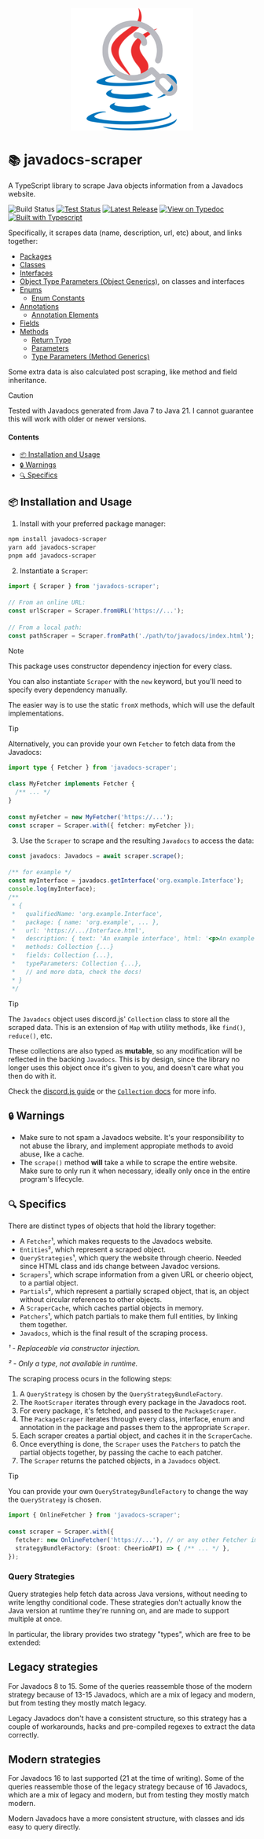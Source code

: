 <p align="center">
  <img src="https://github.com/Amgelo563/javadocs-scraper/blob/main/assets/javadocs-scraper.png?raw=true" alt="javadocs-scraper logo" width="250"/>
</p>

# `📚` javadocs-scraper

A TypeScript library to scrape Java objects information from a Javadocs website.

![Build Status](https://img.shields.io/github/actions/workflow/status/Amgelo563/javadocs-scraper/build.yml?style=for-the-badge&logo=github)
[![Test Status](https://img.shields.io/github/actions/workflow/status/Amgelo563/javadocs-scraper/test.yml?style=for-the-badge&logo=github&label=tests)](https://github.com/Amgelo563/javadocs-scraper/actions/workflows/test.yml)
[![Latest Release](https://img.shields.io/github/v/release/Amgelo563/javadocs-scraper?style=for-the-badge&logo=nodedotjs&color=5FA04E)](https://github.com/Amgelo563/javadocs-scraper/releases/latest)
[![View on Typedoc](https://img.shields.io/badge/View%20on-Typedoc-9600ff?style=for-the-badge&logo=gitbook&logoColor=9600ff)](https://amgelo563.github.io/javadocs-scraper//) 
[![Built with Typescript](https://img.shields.io/badge/Built%20with-Typescript-3176C6?style=for-the-badge&logo=typescript&logoColor=3178C6)](https://www.typescriptlang.org/)

Specifically, it scrapes data (name, description, url, etc) about, and links together:

- [Packages](https://github.com/Amgelo563/javadocs-scraper/blob/main/src/entities/package/PackageData.ts)
- [Classes](https://github.com/Amgelo563/javadocs-scraper/blob/main/src/entities/class/ClassData.ts)
- [Interfaces](https://github.com/Amgelo563/javadocs-scraper/blob/main/src/entities/interface/InterfaceData.ts)
- [Object Type Parameters (Object Generics)](https://github.com/Amgelo563/javadocs-scraper/blob/main/src/entities/object/ObjectTypeParameterData.ts), on classes and interfaces
- [Enums](https://github.com/Amgelo563/javadocs-scraper/blob/main/src/entities/enum/EnumData.ts)
    - [Enum Constants](https://github.com/Amgelo563/javadocs-scraper/blob/main/src/entities/enum/constant/EnumConstantData.ts)
- [Annotations](https://github.com/Amgelo563/javadocs-scraper/blob/main/src/entities/annotation/AnnotationData.ts)
    - [Annotation Elements](https://github.com/Amgelo563/javadocs-scraper/blob/main/src/entities/annotation/element/AnnotationElementData.ts)
- [Fields](https://github.com/Amgelo563/javadocs-scraper/blob/main/src/entities/field/FieldData.ts)
- [Methods](https://github.com/Amgelo563/javadocs-scraper/blob/main/src/entities/method/MethodData.ts)
    - [Return Type](https://github.com/Amgelo563/javadocs-scraper/blob/main/src/entities/method/return/MethodReturnData.ts)
    - [Parameters](https://github.com/Amgelo563/javadocs-scraper/blob/main/src/entities/parameter/ParameterData.ts)
    - [Type Parameters (Method Generics)](https://github.com/Amgelo563/javadocs-scraper/blob/main/src/entities/method/type/MethodTypeParameterData.ts)

Some extra data is also calculated post scraping, like method and field inheritance.

> [!CAUTION]
> Tested with Javadocs generated from Java 7 to Java 21. I cannot guarantee this will work with older or newer versions.

#### Contents
- [`📦` Installation and Usage](#-installation-and-usage)
- [`🔒` Warnings](#-warnings)
- [`🔍` Specifics](#-specifics)

## `📦` Installation and Usage

1. Install with your preferred package manager:
```bash
npm install javadocs-scraper
yarn add javadocs-scraper
pnpm add javadocs-scraper
```

2. Instantiate a `Scraper`:

```ts
import { Scraper } from 'javadocs-scraper';

// From an online URL:
const urlScraper = Scraper.fromURL('https://...');

// From a local path:
const pathScraper = Scraper.fromPath('./path/to/javadocs/index.html');
```

> [!NOTE]
> This package uses constructor dependency injection for every class.
>
> You can also instantiate `Scraper` with the `new` keyword, but you'll need to specify every dependency manually.
>
> The easier way is to use the static `fromX` methods, which will use the default implementations.

> [!TIP]
> Alternatively, you can provide your own `Fetcher` to fetch data from the Javadocs:
> ```ts
> import type { Fetcher } from 'javadocs-scraper';
> 
> class MyFetcher implements Fetcher {
>   /** ... */
> }
> 
> const myFetcher = new MyFetcher('https://...');
> const scraper = Scraper.with({ fetcher: myFetcher });
> ```

3. Use the `Scraper` to scrape and the resulting `Javadocs` to access the data:

```ts
const javadocs: Javadocs = await scraper.scrape();

/** for example */
const myInterface = javadocs.getInterface('org.example.Interface');
console.log(myInterface);
/**
 * {
 *   qualifiedName: 'org.example.Interface',
 *   package: { name: 'org.example', ... },
 *   url: 'https://.../Interface.html',
 *   description: { text: 'An example interface', html: '<p>An example interface</p>' },
 *   methods: Collection {...}
 *   fields: Collection {...},
 *   typeParameters: Collection {...},
 *   // and more data, check the docs!
 * }
 */
```

> [!TIP]
> The `Javadocs` object uses discord.js' `Collection` class to store all the scraped data. This is an extension of `Map` with utility methods, like `find()`, `reduce()`, etc.
> 
> These collections are also typed as **mutable**, so any modification will be reflected in the backing `Javadocs`. This is by design, since the library no longer uses this object once it's given to you, and doesn't care what you then do with it.
> 
> Check the [discord.js guide](https://discordjs.guide/additional-info/collections.html) or the [`Collection` docs](https://discord.js.org/docs/packages/collection/main/Collection:Class) for more info.

## `🔒` Warnings

- Make sure to not spam a Javadocs website. It's your responsibility to not abuse the library, and implement appropiate methods to avoid abuse, like a cache.
- The `scrape()` method **will** take a while to scrape the entire website. Make sure to only run it when necessary, ideally only once in the entire program's lifecycle.

## `🔍` Specifics

There are distinct types of objects that hold the library together:

- A `Fetcher`¹, which makes requests to the Javadocs website.
- `Entities`², which represent a scraped object.
- `QueryStrategies`¹, which query the website through cheerio. Needed since HTML class and ids change between Javadoc versions.
- `Scrapers`¹, which scrape information from a given URL or cheerio object, to a partial object.
- `Partials`², which represent a partially scraped object, that is, an object without circular references to other objects.
- A `ScraperCache`, which caches partial objects in memory.
- `Patchers`¹, which patch partials to make them full entities, by linking them together.
- `Javadocs`, which is the final result of the scraping process.

_¹ - Replaceable via constructor injection._

_² - Only a type, not available in runtime._

The scraping process ocurs in the following steps:

1. A `QueryStrategy` is chosen by the `QueryStrategyBundleFactory`.
2. The `RootScraper` iterates through every package in the Javadocs root.
3. For every package, it's fetched, and passed to the `PackageScraper`.
4. The `PackageScraper` iterates through every class, interface, enum and annotation in the package and passes them to the appropriate `Scraper`.
5. Each scraper creates a partial object, and caches it in the `ScraperCache`.
6. Once everything is done, the `Scraper` uses the `Patchers` to patch the partial objects together, by passing the cache to each patcher.
7. The `Scraper` returns the patched objects, in a `Javadocs` object.

> [!TIP]
> You can provide your own `QueryStrategyBundleFactory` to change the way the `QueryStrategy` is chosen.
> ```ts
> import { OnlineFetcher } from 'javadocs-scraper';
> 
> const scraper = Scraper.with({
>   fetcher: new OnlineFetcher('https://...'), // or any other Fetcher implementation
>   strategyBundleFactory: ($root: CheerioAPI) => { /** ... */ },
> });
> ```

### Query Strategies

Query strategies help fetch data across Java versions, without needing to write lengthy conditional code.
These strategies don't actually know the Java version at runtime they're running on, and are made to support multiple at once.

In particular, the library provides two strategy "types", which are free to be extended:

## Legacy strategies

For Javadocs 8 to 15. Some of the queries reassemble those of the modern strategy because of 13-15 Javadocs, which are a mix of legacy and modern, but from testing they mostly match legacy.

Legacy Javadocs don't have a consistent structure, so this strategy has a couple of workarounds, hacks and pre-compiled regexes to extract the data correctly.

## Modern strategies

For Javadocs 16 to last supported (21 at the time of writing). Some of the queries reassemble those of the legacy strategy because of 16 Javadocs, which are a mix of legacy and modern, but from testing they mostly match modern.

Modern Javadocs have a more consistent structure, with classes and ids easy to query directly.
